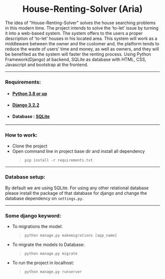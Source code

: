<h1 align="center">
House-Renting-Solver (Aria)
</h1>

The idea of "House-Renting-Solver" solves the house searching problems in this modern time. The project intends to solve the ‘to-let’ issue by turning it into a web-based system. The system offers to the users a proper description of ‘to-let’ houses in his located area. This system will work as a middleware between the owner and the customer and, the platform tends to reduce the waste of users’ time and money, as well as owners, and they will be benefited as the system will faster the renting process. 
Using Python Framework(Django) at backend, SQLite as database with HTML, CSS, Javascript and bootstrap at the frontend. 

***

### Requirements:
 * #### [Python 3.8 or up](https://www.python.org/downloads/release/python-372/)
 * #### [Django 3.2.2](https://www.djangoproject.com/) 
 * #### Database : [SQLite](https://www.sqlite.org/index.html/)
 


***
### How to work:
 * Clone the project
 * Open command line in project base dir and install all dependency
   > `pip install -r requirements.txt`
   
***   
### Database setup:
By default we are using SQLite. For using any other relational database please install the package of that database
for django and change the database dependency on `settings.py`.

***
### Some django keyword:
* To migrations the model:
  > `python manage.py makemigrations [app_name]`
 
* To migrate the models to Database:
  > `python manage.py migrate`
  
* To run the project in localhost:
  > `python manage.py runserver`



